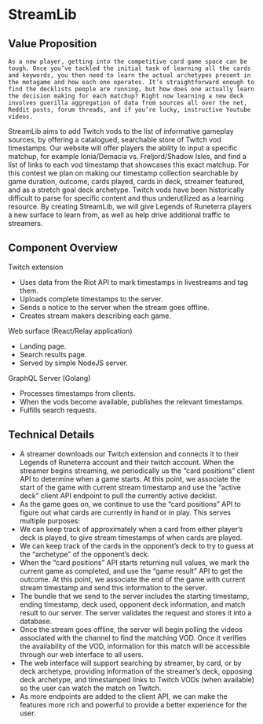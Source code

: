 # StreamLib

## Value Proposition
 	As a new player, getting into the competitive card game space can be tough. Once you’ve tackled the initial task of learning all the cards and keywords, you then need to learn the actual archetypes present in the metagame and how each one operates. It’s straightforward enough to find the decklists people are running, but how does one actually learn the decision making for each matchup? Right now learning a new deck involves guerilla aggregation of data from sources all over the net, Reddit posts, forum threads, and if you’re lucky, instructive Youtube videos.

StreamLib aims to add Twitch vods to the list of informative gameplay sources, by offering a catalogued, searchable store of Twitch vod timestamps. Our website will offer players the ability to input a specific matchup, for example Ionia/Demacia vs. Freljord/Shadow Isles, and find a list of links to each vod timestamp that showcases this exact matchup. For this contest we plan on making our timestamp collection searchable by game duration, outcome, cards played, cards in deck, streamer featured, and as a stretch goal deck archetype. Twitch vods have been historically difficult to parse for specific content and thus underutilized as a learning resource. By creating StreamLib, we will give Legends of Runeterra players a new surface to learn from, as well as help drive additional traffic to streamers.

## Component Overview
Twitch extension
- Uses data from the Riot API to mark timestamps in livestreams and tag them.
- Uploads complete timestamps to the server.
- Sends a notice to the server when the stream goes offline.
- Creates stream makers describing each game.

Web surface (React/Relay application)
- Landing page.
- Search results page.
- Served by simple NodeJS server.

GraphQL Server (Golang)
- Processes timestamps from clients.
- When the vods become available, publishes the relevant timestamps.
- Fulfills search requests.

## Technical Details
- A streamer downloads our Twitch extension and connects it to their Legends of Runeterra account and their twitch account.
When the streamer begins streaming, we periodically us the “card positions” client API to determine when a game starts. At this point, we associate the start of the game with current stream timestamp and use the “active deck” client API endpoint to pull the currently active decklist. 
- As the game goes on, we continue to use the “card positions” API to figure out what cards are currently in hand or in play. This serves multiple purposes:
- We can keep track of approximately when a card from either player’s deck is played, to give stream timestamps of when cards are played.
- We can keep track of the cards in the opponent’s deck to try to guess at the “archetype” of the opponent’s deck.
- When the “card positions” API starts returning null values, we mark the current game as completed, and use the “game result” API to get the outcome. At this point, we associate the end of the game with current stream timestamp and send this information to the server.
- The bundle that we send to the server includes the starting timestamp, ending timestamp, deck used, opponent deck information, and match result to our server. The server validates the request and stores it into a database.
- Once the stream goes offline, the server will begin polling the videos associated with the channel to find the matching VOD. Once it verifies the availability of the VOD, information for this match will be accessible through our web interface to all users. 
- The web interface will support searching by streamer, by card, or by deck archetype, providing information of the streamer’s deck, opposing deck archetype, and timestamped links to Twitch VODs (when available) so the user can watch the match on Twitch.
- As more endpoints are added to the client API, we can make the features more rich and powerful to provide a better experience for the user.
